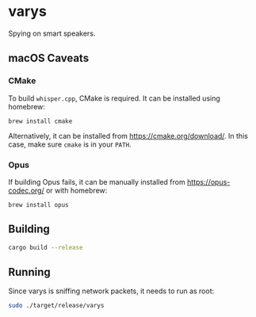 # varys
Spying on smart speakers.

## macOS Caveats
### CMake
To build `whisper.cpp`, CMake is required. It can be installed using homebrew:
```shell
brew install cmake
```
Alternatively, it can be installed from https://cmake.org/download/. In this case, make sure `cmake` is in your `PATH`.

### Opus
If building Opus fails, it can be manually installed from https://opus-codec.org/ or with homebrew:
```shell
brew install opus
```

## Building
```sh
cargo build --release
```

## Running
Since varys is sniffing network packets, it needs to run as root:

```sh
sudo ./target/release/varys
```
